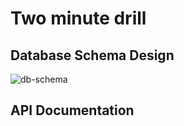 # Two minute drill

## Database Schema Design

![db-schema]

[db-schema]: ./images/image-1.png

## API Documentation
